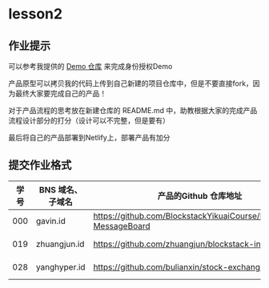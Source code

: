 # lesson2

## 作业提示

可以参考我提供的 [Demo 仓库](https://github.com/BlockstackYikuaiCourse/Blockstack-MessageBoard) 来完成身份授权Demo

产品原型可以拷贝我的代码上传到自己新建的项目仓库中，但是不要直接fork，因为最终大家要完成自己的产品！

对于产品流程的思考放在新建仓库的 README.md 中，助教根据大家的完成产品流程设计部分的打分（设计可以不完整，但是要有）

最后将自己的产品部署到Netlify上，部署产品有加分

## 提交作业格式

| 学号 |BNS 域名、子域名 | 产品的Github 仓库地址 | 部署Netlify的地址 |
|---|---|---|---|
| 000 | gavin.id | https://github.com/BlockstackYikuaiCourse/Blockstack-MessageBoard | https://bsmessboard.netlify.com/ |
| 019 | zhuangjun.id | https://github.com/zhuangjun/blockstack-instagram | https://blockstack-instagram.netlify.com/ |
| 028 | yanghyper.id | https://github.com/bulianxin/stock-exchange | https://stock-exchange-de.netlify.com/ |




